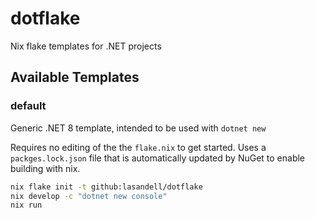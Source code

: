 # dotflake

Nix flake templates for .NET projects

## Available Templates

### default

Generic .NET 8 template, intended to be used with `dotnet new`

Requires no editing of the the `flake.nix` to get started. Uses a `packges.lock.json` file  that is automatically updated by NuGet to enable building with nix.

```bash
nix flake init -t github:lasandell/dotflake
nix develop -c "dotnet new console"
nix run
```